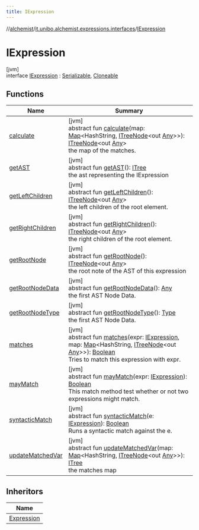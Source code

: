 ```yaml
---
title: IExpression
---
```

//[alchemist](../../../index.html)/[it.unibo.alchemist.expressions.interfaces](../index.html)/[IExpression](index.html)



# IExpression



[jvm]\
interface [IExpression](index.html) : [Serializable](https://docs.oracle.com/javase/8/docs/api/java/io/Serializable.html), [Cloneable](https://docs.oracle.com/javase/8/docs/api/java/lang/Cloneable.html)



## Functions


| Name | Summary |
|---|---|
| [calculate](calculate.html) | [jvm]<br>abstract fun [calculate](calculate.html)(map: [Map](https://docs.oracle.com/javase/8/docs/api/java/util/Map.html)<HashString, [ITreeNode](../-i-tree-node/index.html)<out [Any](https://kotlinlang.org/api/latest/jvm/stdlib/kotlin/-any/index.html)>>): [ITreeNode](../-i-tree-node/index.html)<out [Any](https://kotlinlang.org/api/latest/jvm/stdlib/kotlin/-any/index.html)><br>the map of the matches. |
| [getAST](get-a-s-t.html) | [jvm]<br>abstract fun [getAST](get-a-s-t.html)(): [ITree](../-i-tree/index.html)<br>the ast representing the IExpression |
| [getLeftChildren](get-left-children.html) | [jvm]<br>abstract fun [getLeftChildren](get-left-children.html)(): [ITreeNode](../-i-tree-node/index.html)<out [Any](https://kotlinlang.org/api/latest/jvm/stdlib/kotlin/-any/index.html)><br>the left children of the root element. |
| [getRightChildren](get-right-children.html) | [jvm]<br>abstract fun [getRightChildren](get-right-children.html)(): [ITreeNode](../-i-tree-node/index.html)<out [Any](https://kotlinlang.org/api/latest/jvm/stdlib/kotlin/-any/index.html)><br>the right children of the root element. |
| [getRootNode](get-root-node.html) | [jvm]<br>abstract fun [getRootNode](get-root-node.html)(): [ITreeNode](../-i-tree-node/index.html)<out [Any](https://kotlinlang.org/api/latest/jvm/stdlib/kotlin/-any/index.html)><br>the root note of the AST of this expression |
| [getRootNodeData](get-root-node-data.html) | [jvm]<br>abstract fun [getRootNodeData](get-root-node-data.html)(): [Any](https://kotlinlang.org/api/latest/jvm/stdlib/kotlin/-any/index.html)<br>the first AST Node Data. |
| [getRootNodeType](get-root-node-type.html) | [jvm]<br>abstract fun [getRootNodeType](get-root-node-type.html)(): [Type](../../it.unibo.alchemist.expressions.implementations/-type/index.html)<br>the first AST Node Data. |
| [matches](matches.html) | [jvm]<br>abstract fun [matches](matches.html)(expr: [IExpression](index.html), map: [Map](https://docs.oracle.com/javase/8/docs/api/java/util/Map.html)<HashString, [ITreeNode](../-i-tree-node/index.html)<out [Any](https://kotlinlang.org/api/latest/jvm/stdlib/kotlin/-any/index.html)>>): [Boolean](https://kotlinlang.org/api/latest/jvm/stdlib/kotlin/-boolean/index.html)<br>Tries to match this expression with expr. |
| [mayMatch](may-match.html) | [jvm]<br>abstract fun [mayMatch](may-match.html)(expr: [IExpression](index.html)): [Boolean](https://kotlinlang.org/api/latest/jvm/stdlib/kotlin/-boolean/index.html)<br>This match method test whether or not two expressions might match. |
| [syntacticMatch](syntactic-match.html) | [jvm]<br>abstract fun [syntacticMatch](syntactic-match.html)(e: [IExpression](index.html)): [Boolean](https://kotlinlang.org/api/latest/jvm/stdlib/kotlin/-boolean/index.html)<br>Runs a syntactic match against the e. |
| [updateMatchedVar](update-matched-var.html) | [jvm]<br>abstract fun [updateMatchedVar](update-matched-var.html)(map: [Map](https://docs.oracle.com/javase/8/docs/api/java/util/Map.html)<HashString, [ITreeNode](../-i-tree-node/index.html)<out [Any](https://kotlinlang.org/api/latest/jvm/stdlib/kotlin/-any/index.html)>>): [ITree](../-i-tree/index.html)<br>the matches map |


## Inheritors


| Name |
|---|
| [Expression](../../it.unibo.alchemist.expressions.implementations/-expression/index.html) |

